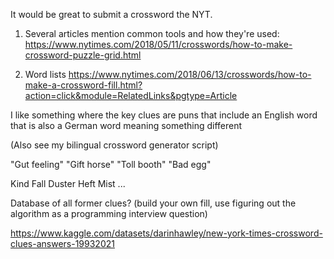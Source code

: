 It would be great to submit a crossword the NYT.

1. Several articles mention common tools and how they're used: https://www.nytimes.com/2018/05/11/crosswords/how-to-make-crossword-puzzle-grid.html

1. Word lists https://www.nytimes.com/2018/06/13/crosswords/how-to-make-a-crossword-fill.html?action=click&module=RelatedLinks&pgtype=Article

I like something where the key clues are puns
that include an English word that is also a German word meaning something different

(Also see my bilingual crossword generator script)

"Gut feeling"
"Gift horse"
"Toll booth"
"Bad egg"

Kind
Fall
Duster
Heft
Mist
...

Database of all former clues? (build your own fill, use figuring out the algorithm as
a programming interview question)

https://www.kaggle.com/datasets/darinhawley/new-york-times-crossword-clues-answers-19932021

